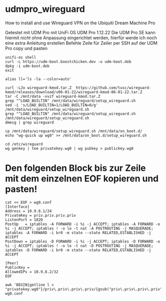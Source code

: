 # udmpro_wireguard
How to install and use Wireguard VPN on the Ubiquiti Dream Machine Pro

Getestet mit UDM Pro mit UniFi OS UDM Pro 1.12.22
Die UDM Pro SE kann hiermit _nicht_ ohne Anpassung eingerichtet werden, hierfür werde ich noch eine extra Anleitung erstellen
Befehle Zeile für Zeiler per SSH auf der UDM Pro copy und pasten

```
unifi-os shell
curl -L https://udm-boot.boostchicken.dev -o udm-boot.deb
dpkg -i udm-boot.deb
exit
```

```
alias ll='ls -la --color=auto'
```

```
curl -LJo wireguard-kmod.tar.Z  https://github.com/tusc/wireguard-kmod/releases/download/v06-01-22/wireguard-kmod-06-01-22.tar.Z
tar -C /mnt/data -xvzf wireguard-kmod.tar.Z
grep "^LOAD_BUILTIN" /mnt/data/wireguard/setup_wireguard.sh
sed -i 's/LOAD_BUILTIN=1/LOAD_BUILTIN=0/g' /mnt/data/wireguard/setup_wireguard.sh
grep "^LOAD_BUILTIN" /mnt/data/wireguard/setup_wireguard.sh
/mnt/data/wireguard/setup_wireguard.sh
dmesg | grep wireguard
```

```
cp /mnt/data/wireguard/setup_wireguard.sh /mnt/data/on_boot.d/
echo "wg-quick up wg0" >> /mnt/data/on_boot.d/setup_wireguard.sh
```

```
cd /etc/wireguard
wg genkey | tee privatekey.wg0 | wg pubkey > publickey.wg0
```

# Den folgenden Block bis zur Zeile mit dem einzelnen EOF kopieren und pasten!
```
cat << EOF > wg0.conf
[Interface]
Address = 10.9.8.1/24
PrivateKey = priv.priv.priv.priv
ListenPort = 1820
PostUp   = iptables -A FORWARD -i %i -j ACCEPT; iptables -A FORWARD -o %i -j ACCEPT; iptables ! -o lo -t nat -A POSTROUTING -j MASQUERADE; iptables -A FORWARD -i br0 -m state --state RELATED,ESTABLISHED -j ACCEPT
PostDown = iptables -D FORWARD -i %i -j ACCEPT; iptables -D FORWARD -o %i -j ACCEPT; iptables ! -o lo -t nat -D POSTROUTING -j MASQUERADE; iptables -D FORWARD -i br0 -m state --state RELATED,ESTABLISHED -j ACCEPT

[Peer]
PublicKey = 
AllowedIPs = 10.9.8.2/32
EOF
```

```
awk 'BEGIN{getline l < "privatekey.wg0"}/priv\.priv\.priv\.priv/{gsub("priv\.priv\.priv\.priv",l)}1' wg0.conf
```

